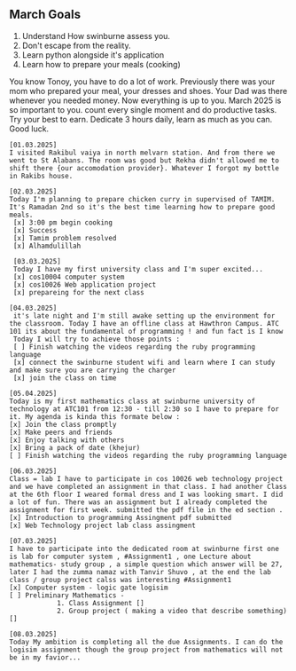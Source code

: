 ## March Goals 
1. Understand How swinburne assess you. 
2. Don't escape from the reality. 
3. Learn python alongside it's application
4. Learn how to prepare your meals (cooking)


You know Tonoy, you have to do a lot of work. Previously there was your mom who prepared your meal, your dresses and shoes. Your Dad was there whenever you needed money. Now everything is up to you. March 2025 is so important to you. count every single moment and do productive tasks. Try your best to earn. Dedicate 3 hours daily, learn as much as you can. Good luck.
```
[01.03.2025]
I visited Rakibul vaiya in north melvarn station. And from there we went to St Alabans. The room was good but Rekha didn't allowed me to shift there {our accomodation provider}. Whatever I forgot my bottle in Rakibs house. 

[02.03.2025]
Today I'm planning to prepare chicken curry in supervised of TAMIM. It's Ramadan 2nd so it's the best time learning how to prepare good meals. 
 [x] 3:00 pm begin cooking
 [x] Success 
 [x] Tamim problem resolved
 [x] Alhamdulillah

 [03.03.2025]
 Today I have my first university class and I'm super excited...
 [x] cos10004 computer system
 [x] cos10026 Web application project
 [x] prepareing for the next class 

[04.03.2025]
 it's late night and I'm still awake setting up the environment for the classroom. Today I have an offline class at Hawthron Campus. ATC 101 its about the fundamental of programming ! and fun fact is I know 
 Today I will try to achieve those points :
 [ ] Finish watching the videos regarding the ruby programming language 
 [x] connect the swinburne student wifi and learn where I can study and make sure you are carrying the charger  
 [x] join the class on time 

[05.04.2025]
Today is my first mathematics class at swinburne university of technology at ATC101 from 12:30 - till 2:30 so I have to prepare for it. My agenda is kinda this formate below :
[x] Join the class promptly 
[x] Make peers and friends
[x] Enjoy talking with others
[x] Bring a pack of date (khejur)
[ ] Finish watching the videos regarding the ruby programming language 

[06.03.2025]
Class = lab I have to participate in cos 10026 web technology project and we have completed an assignment in that class. I had another Class at the 6th floor I weared formal dress and I was looking smart. I did a lot of fun. There was an assignment but I already completed the assignment for first week. submitted the pdf file in the ed section . 
[x] Introduction to programming Assingment pdf submitted 
[x] Web Technology project lab class assingment 

[07.03.2025]
I have to participate into the dedicated room at swinburne first one is lab for computer system , #Assignment1 , one Lecture about mathematics- study group , a simple question which answer will be 27, later I had the zumma namaz with Tanvir Shuvo , at the end the lab class / group project calss was interesting #Assignment1
[x] Computer system - logic gate logisim 
[ ] Preliminary Mathematics - 
            1. Class Assignment []
            2. Group project ( making a video that describe something) []

[08.03.2025]
Today My ambition is completing all the due Assignments. I can do the logisim assignment though the group project from mathematics will not be in my favior... 
```